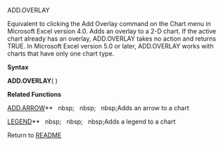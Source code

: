 ADD.OVERLAY

Equivalent to clicking the Add Overlay command on the Chart menu in
Microsoft Excel version 4.0. Adds an overlay to a 2-D chart. If the
active chart already has an overlay, ADD.OVERLAY takes no action and
returns TRUE. In Microsoft Excel version 5.0 or later, ADD.OVERLAY works
with charts that have only one chart type.

**Syntax**

**ADD.OVERLAY**( )

**Related Functions**

[ADD.ARROW](ADD.ARROW.md)**&nbsp;&nbsp;&nbsp;nbsp;&nbsp;&nbsp;&nbsp;nbsp;&nbsp;&nbsp;&nbsp;nbsp;Adds an arrow to a chart

[LEGEND](LEGEND.md)**&nbsp;&nbsp;&nbsp;nbsp;&nbsp;&nbsp;&nbsp;nbsp;&nbsp;&nbsp;&nbsp;nbsp;Adds a legend to a chart



Return to [README](README.md)

